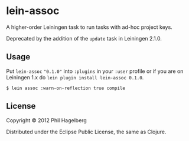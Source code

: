 # lein-assoc

A higher-order Leiningen task to run tasks with ad-hoc project keys.

Deprecated by the addition of the `update` task in Leiningen 2.1.0.

## Usage

Put `lein-assoc` `"0.1.0"` into `:plugins` in your `:user` profile or
if you are on Leiningen 1.x do `lein plugin install lein-assoc 0.1.0`.

    $ lein assoc :warn-on-reflection true compile

## License

Copyright © 2012 Phil Hagelberg

Distributed under the Eclipse Public License, the same as Clojure.
